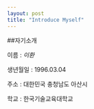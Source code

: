 ```yaml
---
layout: post
title: "Introduce Myself"
---
```


##자기소개

이름 : *이환*

생년월일 : 1996.03.04

주소 : 대한민국 충청남도 아산시

학교 : 한국기술교육대학교
